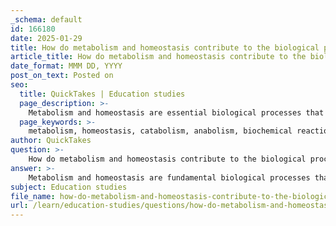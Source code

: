 ```yaml
---
_schema: default
id: 166180
date: 2025-01-29
title: How do metabolism and homeostasis contribute to the biological processes of life?
article_title: How do metabolism and homeostasis contribute to the biological processes of life?
date_format: MMM DD, YYYY
post_on_text: Posted on
seo:
  title: QuickTakes | Education studies
  page_description: >-
    Metabolism and homeostasis are essential biological processes that sustain life by regulating energy production and maintaining a stable internal environment, facilitating growth, repair, and response to external changes.
  page_keywords: >-
    metabolism, homeostasis, catabolism, anabolism, biochemical reactions, cellular respiration, energy production, ATP, temperature regulation, pH balance, fluid balance, internal environment, biological processes, life maintenance, organism adaptation
author: QuickTakes
question: >-
    How do metabolism and homeostasis contribute to the biological processes of life?
answer: >-
    Metabolism and homeostasis are fundamental biological processes that contribute significantly to the maintenance of life.\n\n### Metabolism\nMetabolism encompasses all the biochemical reactions that occur within an organism, which are essential for sustaining life. It is divided into two main categories:\n\n1. **Catabolism**: This process involves the breakdown of complex molecules into simpler ones, releasing energy in the process. For example, during cellular respiration, glucose is broken down to produce adenosine triphosphate (ATP), which serves as the energy currency of the cell. This energy is crucial for various cellular functions, including growth, repair, and maintenance.\n\n2. **Anabolism**: This is the synthesis of complex molecules from simpler ones, requiring energy input. Anabolic processes are vital for building cellular structures, such as proteins from amino acids, and for the growth and repair of tissues.\n\nOverall, metabolism is essential for growth, reproduction, and maintaining cellular structures, enabling organisms to respond to their environment and adapt to changes.\n\n### Homeostasis\nHomeostasis refers to the ability of an organism to maintain a stable internal environment despite fluctuations in external conditions. This stability is crucial for the proper functioning of biological processes. Key aspects of homeostasis include:\n\n- **Temperature Regulation**: Many organisms, including humans, maintain a constant body temperature. For instance, humans regulate their body temperature through mechanisms such as sweating and shivering, which help to dissipate or generate heat as needed.\n\n- **pH Balance**: The internal pH of an organism must remain within a narrow range for enzymes and biochemical reactions to function optimally. Buffers in the blood help to maintain this balance.\n\n- **Fluid Balance**: Homeostasis also involves regulating the concentration of solutes and the volume of fluids within the body. For example, the kidneys play a critical role in filtering blood and maintaining electrolyte balance.\n\n### Interconnection of Metabolism and Homeostasis\nMetabolism and homeostasis are interconnected processes. Metabolic reactions produce heat and waste products that must be regulated to maintain homeostasis. For instance, the energy produced during metabolism generates heat, which can affect body temperature. If the body temperature rises too high, homeostatic mechanisms such as sweating are activated to cool the body down.\n\nIn summary, metabolism provides the energy and building blocks necessary for life, while homeostasis ensures that the internal environment remains stable, allowing metabolic processes to occur efficiently. Together, these processes enable organisms to thrive, adapt, and respond to their environments, which are essential characteristics of living things.
subject: Education studies
file_name: how-do-metabolism-and-homeostasis-contribute-to-the-biological-processes-of-life.md
url: /learn/education-studies/questions/how-do-metabolism-and-homeostasis-contribute-to-the-biological-processes-of-life
---
```


&nbsp;